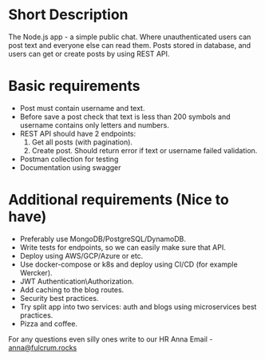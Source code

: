 # Short Description

The Node.js app - a simple public chat. Where unauthenticated users can post text and everyone else can read them.
Posts stored in database, and users can get or create posts by using REST API.

# Basic requirements

- Post must contain username and text.
- Before save a post check that text is less than 200 symbols and username contains only letters and numbers.
- REST API should have 2 endpoints:
  1. Get all posts (with pagination).
  2. Create post. Should return error if text or username failed validation.
- Postman collection for testing
- Documentation using swagger

# Additional requirements (Nice to have)

- Preferably use MongoDB/PostgreSQL/DynamoDB.
- Write tests for endpoints, so we can easily make sure that API.
- Deploy using AWS/GCP/Azure or etc.
- Use docker-compose or k8s and deploy using CI/CD (for example Wercker).
- JWT Authentication\Authorization.
- Add caching to the blog routes.
- Security best practices.
- Try split app into two services: auth and blogs using microservices best practices.
- Pizza and coffee.

For any questions even silly ones write to our HR Anna
Email - anna@fulcrum.rocks

